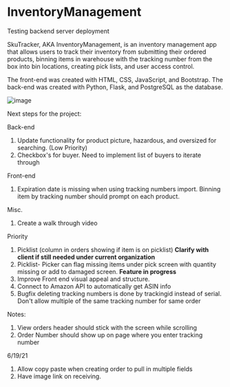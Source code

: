 
# InventoryManagement
Testing backend server deployment


SkuTracker, AKA InventoryManagement, is an inventory management app that allows users to track their inventory from submitting their ordered products, binning items in warehouse with the tracking number from the box into bin locations, creating pick lists, and user access control.

The front-end was created with HTML, CSS, JavaScript, and Bootstrap. The back-end was created with Python, Flask, and PostgreSQL as the database. 

![image](https://user-images.githubusercontent.com/66417986/122397562-1365d300-cf47-11eb-95a5-fe6b26e56224.png)

Next steps for the project:

Back-end
1. Update functionality for product picture, hazardous, and oversized for searching. (Low Priority)
2. Checkbox's for buyer. Need to implement list of buyers to iterate through

Front-end 
1. Expiration date is missing when using tracking numbers import. Binning item by tracking number should prompt on each product.

Misc.
1. Create a walk through video

Priority
1. Picklist (column in orders showing if item is on picklist) **Clarify with client if still needed under current organization**
2. Picklist- Picker can flag missing items under pick screen with quantity missing or add to damaged screen. **Feature in progress** 
3. Improve Front end visual appeal and structure.
4. Connect to Amazon API to automatically get ASIN info
5. Bugfix deleting tracking numbers is done by trackingid instead of serial. Don't allow multiple of the same tracking number for same order

Notes:
1. View orders header should stick with the screen while scrolling
2. Order Number should show up on page where you enter tracking number

6/19/21
1. Allow copy paste when creating order to pull in multiple fields
2. Have image link on receiving. 
 